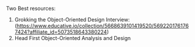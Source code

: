 Two Best resources:

1. Grokking the Object-Oriented Design Interview: (https://www.educative.io/collection/5668639101419520/5692201761767424?affiliate_id=5073518643380224)
2. Head First Object-Oriented Analysis and Design
